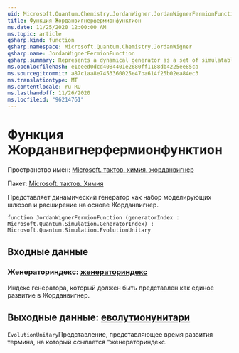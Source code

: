 ```yaml
---
uid: Microsoft.Quantum.Chemistry.JordanWigner.JordanWignerFermionFunction
title: Функция Жорданвигнерфермионфунктион
ms.date: 11/25/2020 12:00:00 AM
ms.topic: article
qsharp.kind: function
qsharp.namespace: Microsoft.Quantum.Chemistry.JordanWigner
qsharp.name: JordanWignerFermionFunction
qsharp.summary: Represents a dynamical generator as a set of simulatable gates and an expansion in the JordanWigner basis.
ms.openlocfilehash: e1eeed0dcd4084401e2680ff1188db4225ee85ca
ms.sourcegitcommit: a87c1aa8e7453360025e47ba614f25b02ea84ec3
ms.translationtype: MT
ms.contentlocale: ru-RU
ms.lasthandoff: 11/26/2020
ms.locfileid: "96214761"
---
```

# <a name="jordanwignerfermionfunction-function"></a>Функция Жорданвигнерфермионфунктион

Пространство имен: [Microsoft. тактов. химия. жорданвигнер](xref:Microsoft.Quantum.Chemistry.JordanWigner)

Пакет: [Microsoft. тактов. Химия](https://nuget.org/packages/Microsoft.Quantum.Chemistry)


Представляет динамический генератор как набор моделирующих шлюзов и расширение на основе Жорданвигнер.

```qsharp
function JordanWignerFermionFunction (generatorIndex : Microsoft.Quantum.Simulation.GeneratorIndex) : Microsoft.Quantum.Simulation.EvolutionUnitary
```


## <a name="input"></a>Входные данные

### <a name="generatorindex--generatorindex"></a>Женераториндекс: [женераториндекс](xref:Microsoft.Quantum.Simulation.GeneratorIndex)

Индекс генератора, который должен быть представлен как единое развитие в Жорданвигнер.



## <a name="output--evolutionunitary"></a>Выходные данные: [еволутионунитари](xref:Microsoft.Quantum.Simulation.EvolutionUnitary)

`EvolutionUnitary`Представление, представляющее время развития термина, на который ссылается "женераториндекс.